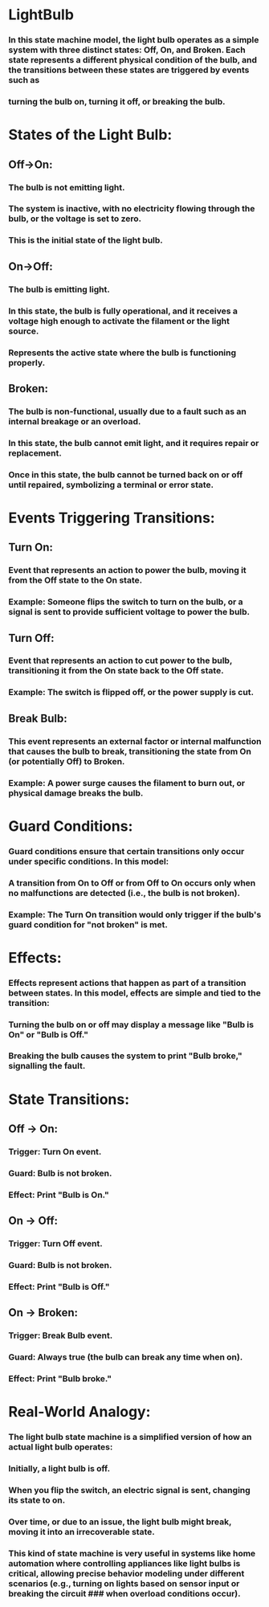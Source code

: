 # LightBulb
### In this state machine model, the light bulb operates as a simple system with three distinct states: Off, On, and Broken. Each state represents a different physical condition of the bulb, and the transitions between these states are triggered by events such as 
### turning the bulb on, turning it off, or breaking the bulb.


# States of the Light Bulb:
## Off->On:
### The bulb is not emitting light.
### The system is inactive, with no electricity flowing through the bulb, or the voltage is set to zero.
### This is the initial state of the light bulb.
## On->Off:
### The bulb is emitting light.
### In this state, the bulb is fully operational, and it receives a voltage high enough to activate the filament or the light source.
### Represents the active state where the bulb is functioning properly.
## Broken:
### The bulb is non-functional, usually due to a fault such as an internal breakage or an overload.
### In this state, the bulb cannot emit light, and it requires repair or replacement.
### Once in this state, the bulb cannot be turned back on or off until repaired, symbolizing a terminal or error state.

# Events Triggering Transitions:
## Turn On:

### Event that represents an action to power the bulb, moving it from the Off state to the On state.
### Example: Someone flips the switch to turn on the bulb, or a signal is sent to provide sufficient voltage to power the bulb.
## Turn Off:

### Event that represents an action to cut power to the bulb, transitioning it from the On state back to the Off state.
### Example: The switch is flipped off, or the power supply is cut.
## Break Bulb:

### This event represents an external factor or internal malfunction that causes the bulb to break, transitioning the state from On (or potentially Off) to Broken.
### Example: A power surge causes the filament to burn out, or physical damage breaks the bulb.
# Guard Conditions:
### Guard conditions ensure that certain transitions only occur under specific conditions. In this model:

### A transition from On to Off or from Off to On occurs only when no malfunctions are detected (i.e., the bulb is not broken).
### Example: The Turn On transition would only trigger if the bulb's guard condition for "not broken" is met.
# Effects:
### Effects represent actions that happen as part of a transition between states. In this model, effects are simple and tied to the transition:

### Turning the bulb on or off may display a message like "Bulb is On" or "Bulb is Off."
### Breaking the bulb causes the system to print "Bulb broke," signalling the fault.

# State Transitions:
## Off → On:
### Trigger: Turn On event.
### Guard: Bulb is not broken.
### Effect: Print "Bulb is On."
## On → Off:
### Trigger: Turn Off event.
### Guard: Bulb is not broken.
### Effect: Print "Bulb is Off."
## On → Broken:
### Trigger: Break Bulb event.
### Guard: Always true (the bulb can break any time when on).
### Effect: Print "Bulb broke."
               
# Real-World Analogy:
### The light bulb state machine is a simplified version of how an actual light bulb operates:
### Initially, a light bulb is off.
### When you flip the switch, an electric signal is sent, changing its state to on.
### Over time, or due to an issue, the light bulb might break, moving it into an irrecoverable state.
### This kind of state machine is very useful in systems like home automation where controlling appliances like light bulbs is critical, allowing precise behavior modeling under different scenarios (e.g., turning on lights based on sensor input or breaking the circuit ### when overload conditions occur).
